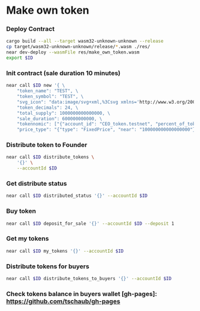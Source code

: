 # Make own token

### Deploy Contract
```sh
cargo build --all --target wasm32-unknown-unknown --release
cp target/wasm32-unknown-unknown/release/*.wasm ./res/
near dev-deploy --wasmFile res/make_own_token.wasm 
export $ID
```

### Init contract (sale duration 10 minutes)
```sh
near call $ID new '{ \
    "token_name": "TEST", \
    "token_symbol": "TEST", \
    "svg_icon": "data:image/svg+xml,%3Csvg xmlns='http://www.w3.org/2000/svg' viewBox='0 0 288 288'%3E%3Cg id='l' data-name='l'%3E%3Cpath d='M187.58,79.81l-30.1,44.69a3.2,3.2,0,0,0,4.75,4.2L191.86,103a1.2,1.2,0,0,1,2,.91v80.46a1.2,1.2,0,0,1-2.12.77L102.18,77.93A15.35,15.35,0,0,0,90.47,72.5H87.34A15.34,15.34,0,0,0,72,87.84V201.16A15.34,15.34,0,0,0,87.34,216.5h0a15.35,15.35,0,0,0,13.08-7.31l30.1-44.69a3.2,3.2,0,0,0-4.75-4.2L96.14,186a1.2,1.2,0,0,1-2-.91V104.61a1.2,1.2,0,0,1,2.12-.77l89.55,107.23a15.35,15.35,0,0,0,11.71,5.43h3.13A15.34,15.34,0,0,0,216,201.16V87.84A15.34,15.34,0,0,0,200.66,72.5h0A15.35,15.35,0,0,0,187.58,79.81Z'/%3E%3C/g%3E%3C/svg%3E", \
    "token_decimals": 24, \
    "total_supply": 1000000000000000, \
    "sale_duration": 600000000000, \
    "tokennomic": ["{"account_id": "CEO_token.testnet", "percent_of_token": 30}", "{"account_id": "CTO_token.testnet", "percent_of_token": 30}"], \
    "price_type": "{"type": "FixedPrice", "near": "100000000000000000"}"}' --accountId $ID
```

### Distribute token to Founder
```sh
near call $ID distribute_tokens \
    '{}' \
    --accountId $ID
```
### Get distribute status
```sh
near call $ID distributed_status '{}' --accountId $ID
```

### Buy token 
```sh
near call $ID deposit_for_sale '{}' --accountId $ID --deposit 1
```

### Get my tokens
```sh
near call $ID my_tokens '{}' --accountId $ID
```

### Distribute tokens for buyers 
```sh
near call $ID distribute_tokens_to_buyers '{}' --accountId $ID
```

### Check tokens balance in buyers wallet [gh-pages]: https://github.com/tschaub/gh-pages
